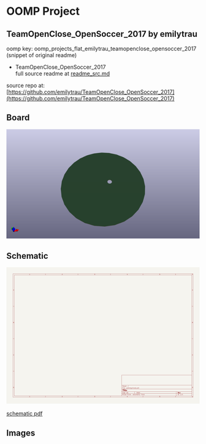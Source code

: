 # OOMP Project  
## TeamOpenClose_OpenSoccer_2017  by emilytrau  
  
oomp key: oomp_projects_flat_emilytrau_teamopenclose_opensoccer_2017  
(snippet of original readme)  
  
- TeamOpenClose_OpenSoccer_2017  
  full source readme at [readme_src.md](readme_src.md)  
  
source repo at: [https://github.com/emilytrau/TeamOpenClose_OpenSoccer_2017](https://github.com/emilytrau/TeamOpenClose_OpenSoccer_2017)  
## Board  
  
[![working_3d.png](working_3d_600.png)](working_3d.png)  
## Schematic  
  
[![working_schematic.png](working_schematic_600.png)](working_schematic.png)  
  
[schematic pdf](working_schematic.pdf)  
## Images  
